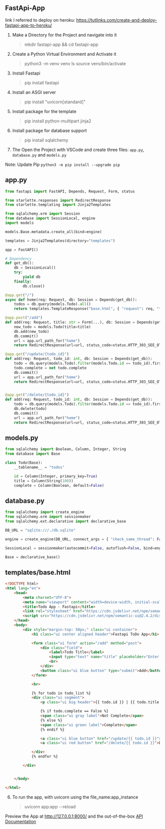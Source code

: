 ## FastApi-App
link I referred to deploy on heroku: https://tutlinks.com/create-and-deploy-fastapi-app-to-heroku/


1. Make a Directory for the Project and navigate into it
     > mkdir fastapi-app && cd fastapi-app

2. Create a Python Virtual Environment and Activate it
     > python3 -m venv venv 
     > ls
     > source venv/bin/activate

3. Install Fastapi 
     > pip install fastapi

4. Install an ASGI server 
     > pip install "uvicorn[standard]"

5. Install package for the template 
     > pip install python-multipart jinja2

6. Install package for database support
     > pip install sqlalchemy


7. The Open the Project with VSCode and create three files: `app.py`, `database.py` and `models.py`

Note:
 Update Pip `python3 -m pip install --upgrade pip`

## app.py

```py
from fastapi import FastAPI, Depends, Request, Form, status

from starlette.responses import RedirectResponse
from starlette.templating import Jinja2Templates

from sqlalchemy.orm import Session
from database import SessionLocal, engine
import models

models.Base.metadata.create_all(bind=engine)

templates = Jinja2Templates(directory="templates")

app = FastAPI()

# Dependency
def get_db():
    db = SessionLocal()
    try: 
        yield db
    finally:
        db.close()

@app.get("/")
async def home(req: Request, db: Session = Depends(get_db)):
    todos = db.query(models.Todo).all()
    return templates.TemplateResponse("base.html", { "request": req, "todo_list": todos })

@app.post("/add")
def add(req: Request, title: str = Form(...), db: Session = Depends(get_db)):
    new_todo = models.Todo(title=title)
    db.add(new_todo)
    db.commit()
    url = app.url_path_for("home")
    return RedirectResponse(url=url, status_code=status.HTTP_303_SEE_OTHER)

@app.get("/update/{todo_id}")
def add(req: Request, todo_id: int, db: Session = Depends(get_db)):
    todo = db.query(models.Todo).filter(models.Todo.id == todo_id).first()
    todo.complete = not todo.complete
    db.commit()
    url = app.url_path_for("home")
    return RedirectResponse(url=url, status_code=status.HTTP_303_SEE_OTHER)


@app.get("/delete/{todo_id}")
def add(req: Request, todo_id: int, db: Session = Depends(get_db)):
    todo = db.query(models.Todo).filter(models.Todo.id == todo_id).first()
    db.delete(todo)
    db.commit()
    url = app.url_path_for("home")
    return RedirectResponse(url=url, status_code=status.HTTP_303_SEE_OTHER)


```

## models.py

```py
from sqlalchemy import Boolean, Column, Integer, String
from database import Base

class Todo(Base):
    __tablename__ = "todos"

    id = Column(Integer, primary_key=True)
    title = Column(String(100))
    complete = Column(Boolean, default=False) 

```

## database.py

```py
from sqlalchemy import create_engine
from sqlalchemy.orm import sessionmaker
from sqlalchemy.ext.declarative import declarative_base

DB_URL = "sqlite:///./db.sqlite"

engine = create_engine(DB_URL, connect_args = { "check_same_thread": False })

SessionLocal = sessionmaker(autocommit=False, autoflush=False, bind=engine)

Base = declarative_base() 

```



## templates/base.html

```html
<!DOCTYPE html>
<html lang="en">
    <head>
        <meta charset="UTF-8">
        <meta name="viewport" content="width=device-width, initial-scale=1.0">
        <title>Todo App - Fastapi</title>
        <link rel="stylesheet" href="https://cdn.jsdelivr.net/npm/semantic-ui@2.4.2/dist/semantic.min.css">
        <script src="https://cdn.jsdelivr.net/npm/semantic-ui@2.4.2/dist/semantic.min.js"></script>
    </head>
    <body>
        <div style="margin-top: 50px;" class="ui container">
            <h1 class="ui center aligned header">Fastapi ToDo App</h1>

            <form class="ui form" action="/add" method="post">
                <div class="field">
                    <label>Todo Title</label>
                    <input type="text" name="title" placeholder="Enter ToDo task...">
                    <br>
                </div>
                <button class="ui blue button" type="submit">Add</button>
            </form>

            <hr>

            {% for todo in todo_list %} 
            <div class="ui segment">
                <p class="ui big header">{{ todo.id }} | {{ todo.title }}</p>

                {% if todo.complete == False %}
                <span class="ui gray label">Not Complete</span>
                {% else %}
                <span class="ui green label">Complete</span>
                {% endif %}

                <a class="ui blue button" href="/update/{{ todo.id }}">Update</a>
                <a class="ui red button" href="/delete/{{ todo.id }}">Delete</a>

            </div>
            {% endfor %}

        </div>


    </body>

</html>

```

6. To run the app, with uvicorn using the file_name:app_instance

     > uvicorn app:app --reload

Preview the App at http://127.0.0.1:8000/ and the out-of-the-box [API Documentation](http://127.0.0.1:8000/docs)
